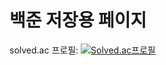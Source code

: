 # 백준 저장용 페이지

solved.ac 프로필:
[![Solved.ac프로필](http://mazassumnida.wtf/api/generate_badge?boj=saywoo)](https://solved.ac/saywoo)
